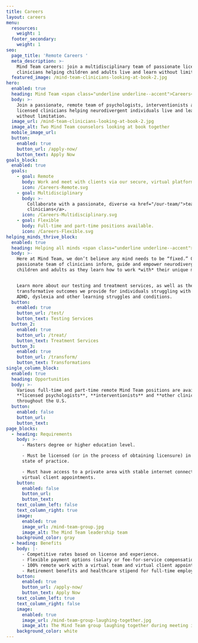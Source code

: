 ```yaml
---
title: Careers
layout: careers
menu:
  resources:
    weight: 1
  footer_secondary:
    weight: 1
seo:
  page_title: 'Remote Careers '
  meta_description: >-
    Mind Team careers: join a multidisciplinary team of passionate licensed
    clinicians helping children and adults live and learn without limitation.
  featured_image: /mind-team-clinicians-looking-at-book-2.jpg
hero:
  enabled: true
  heading: Mind Team <span class="underline underline--accent">Careers</span>
  body: >-
    Join a passionate, remote team of psychologists, interventionists and
    licensed clinicians helping neurodivergent individuals live and learn
    without limitation.
  image_url: /mind-team-clinicians-looking-at-book-2.jpg
  image_alt: Two Mind Team counselors looking at book together
  mobile_image_url: 
  button:
    enabled: true
    button_url: /apply-now/
    button_text: Apply Now
goals_block:
  enabled: true
  goals:
    - goal: Remote
      body: Work and meet with clients via our secure, virtual platform.
      icon: /Careers-Remote.svg
    - goal: Multidisciplinary
      body: >-
        Collaborate with a passionate, diverse <a href="/our-team/">team of
        clinicians</a>.
      icon: /Careers-Multidisciplinary.svg
    - goal: Flexible
      body: Full-time and part-time positions available.
      icon: /Careers-Flexible.svg
helping_minds_thrive_block:
  enabled: true
  heading: Helping all minds <span class="underline underline--accent">thrive</span>.
  body: >-
    Here at Mind Team, we don’t believe any mind needs to be “fixed.” Our
    passionate team of clinicians inform, guide and empower neurodivergent
    children and adults as they learn how to work *with* their unique minds.


    Learn more about our testing and treatment services, as well as the
    transformative outcomes we provide for individuals struggling with autism,
    ADHD, dyslexia and other learning struggles and conditions.
  button:
    enabled: true
    button_url: /test/
    button_text: Testing Services
  button_2:
    enabled: true
    button_url: /treat/
    button_text: Treatment Services
  button_3:
    enabled: true
    button_url: /transform/
    button_text: Transformations
single_column_block:
  enabled: true
  heading: Opportunities
  body: >-
    Various full-time and part-time remote Mind Team positions are available for
    **licensed psychologists**, **interventionists** and **other clinicians**
    throughout the U.S.
  button:
    enabled: false
    button_url:
    button_text:
page_blocks:
  - heading: Requirements
    body: >-
      - Masters degree or higher education level. 

      - Must be licensed (or in the process of obtaining licensure) in your
      state of practice. 

      - Must have access to a private area with stable internet connection for
      virtual client appointments.
    button:
      enabled: false
      button_url:
      button_text:
    text_column_left: false
    text_column_right: true
    image:
      enabled: true
      image_url: /mind-team-group.jpg
      image_alt: The Mind Team leadership team
    background_color: gray
  - heading: Benefits
    body: |-
      - Competitive rates based on license and experience. 
      - Flexible payment options (salary or fee-for-service compensation).
      - 100% remote work with a virtual team and virtual client appointments. 
      - Retirement benefits and healthcare stipend for full-time employees.
    button:
      enabled: true
      button_url: /apply-now/
      button_text: Apply Now
    text_column_left: true
    text_column_right: false
    image:
      enabled: true
      image_url: /mind-team-group-laughing-together.jpg
      image_alt: The Mind Team group laughing together during meeting in conference room
    background_color: white
---
```

